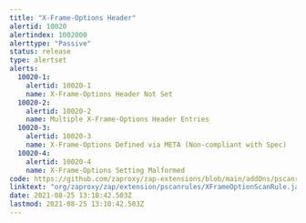 ```yaml
---
title: "X-Frame-Options Header"
alertid: 10020
alertindex: 1002000
alerttype: "Passive"
status: release
type: alertset
alerts:
  10020-1:
    alertid: 10020-1
    name: X-Frame-Options Header Not Set
  10020-2:
    alertid: 10020-2
    name: Multiple X-Frame-Options Header Entries
  10020-3:
    alertid: 10020-3
    name: X-Frame-Options Defined via META (Non-compliant with Spec)
  10020-4:
    alertid: 10020-4
    name: X-Frame-Options Setting Malformed
code: https://github.com/zaproxy/zap-extensions/blob/main/addOns/pscanrules/src/main/java/org/zaproxy/zap/extension/pscanrules/XFrameOptionScanRule.java
linktext: "org/zaproxy/zap/extension/pscanrules/XFrameOptionScanRule.java"
date: 2021-08-25 13:10:42.503Z
lastmod: 2021-08-25 13:10:42.503Z
---
```

